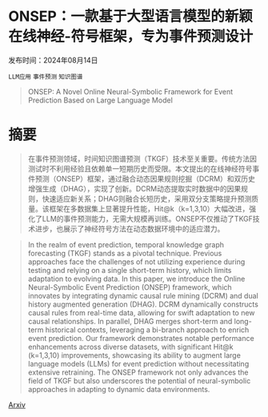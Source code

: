 # ONSEP：一款基于大型语言模型的新颖在线神经-符号框架，专为事件预测设计

发布时间：2024年08月14日

`LLM应用` `事件预测` `知识图谱`

> ONSEP: A Novel Online Neural-Symbolic Framework for Event Prediction Based on Large Language Model

# 摘要

> 在事件预测领域，时间知识图谱预测（TKGF）技术至关重要。传统方法因测试时不利用经验且依赖单一短期历史而受限。本文提出的在线神经符号事件预测（ONSEP）框架，通过融合动态因果规则挖掘（DCRM）和双历史增强生成（DHAG），实现了创新。DCRM动态提取实时数据中的因果规则，快速适应新关系；DHAG则融合长短历史，采用双分支策略提升预测质量。该框架在多数据集上显著提升性能，Hit@k（k=1,3,10）大幅改进，强化了LLM的事件预测能力，无需大规模再训练。ONSEP不仅推动了TKGF技术进步，也展示了神经符号方法在动态数据环境中的适应潜力。

> In the realm of event prediction, temporal knowledge graph forecasting (TKGF) stands as a pivotal technique. Previous approaches face the challenges of not utilizing experience during testing and relying on a single short-term history, which limits adaptation to evolving data. In this paper, we introduce the Online Neural-Symbolic Event Prediction (ONSEP) framework, which innovates by integrating dynamic causal rule mining (DCRM) and dual history augmented generation (DHAG). DCRM dynamically constructs causal rules from real-time data, allowing for swift adaptation to new causal relationships. In parallel, DHAG merges short-term and long-term historical contexts, leveraging a bi-branch approach to enrich event prediction. Our framework demonstrates notable performance enhancements across diverse datasets, with significant Hit@k (k=1,3,10) improvements, showcasing its ability to augment large language models (LLMs) for event prediction without necessitating extensive retraining. The ONSEP framework not only advances the field of TKGF but also underscores the potential of neural-symbolic approaches in adapting to dynamic data environments.

[Arxiv](https://arxiv.org/abs/2408.07840)